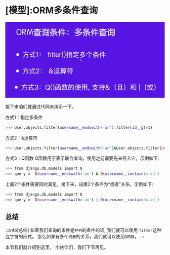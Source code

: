 
# [模型]:ORM多条件查询

![图24-多条件查询](imgs/图24-多条件查询.png)

接下来咱们就通过代码来演示一下。
<!-- trancate -->

方式1：指定多条件
```bash
>>> User.objects.filter(username__endswith='an').filter(id__gt=1)
```

方式2：&运算符
```bash
>>> User.objects.filter(username__endswith='an')&User.objects.filter(username__contains='an')
```

方式3：Q函数
Q函数用于表示联合查询，使用之前需要先来导入它，示例如下:

```bash
>>> from django.db,models import Q
>>> query =  Q(username__endswith='an') & Q(username__contains='an')
```
上面2个条件需要同时满足，接下来，设置2个条件为“或者”关系。示例如下:
```bash
>>> from django.db,models import Q
>>> query =  Q(username__endswith='an') | Q(username__contains='an')
```

## 总结
:::info[总结]
如果我们查询的条件是`并列`的条件的话,
我们就可以使用 
`filter`这种连字符的形式。
那么如果有多个`或者`的关系，我们就可以使用`Q函数`。
:::

本节我们就介绍到这里，
小伙伴们，我们下节再见。
